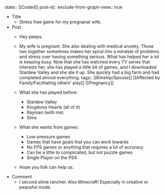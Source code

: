 state:: [[Coded]]
post-id::
exclude-from-graph-view:: true

- Title
  - Stress free game for my pregnanat wife.
- Post
  - Hey peeps.
  - My wife is pregnant. She also dealing with medical anxiety. Those two together sometimes makes her spiral into a mindset of problems and stress over having something serious. What has helped her a lot is keeping busy. Now that she has watched every TV series that interests her, she has played a little bit of games, and I downloaded Stardew Valley and she ate it up. She quickly had a big farm and had completed almost everything.
    tags:: [[Kinship/Spouse]] [[Affected by Family/Facilitating others' play]] [[Pregnancy]]
  - What she has played before:
    - Stardew Valley
    - Kingdoms Hearts (all of it)
    - Rayman (with me)
    - Sims
  - What she wants from games:

    - Low-pressure games
    - Games that have goals that you can work towards
    - No FPS games or anything that requires a lot of accuracy
    - Can be a little to complicated, but not puzzle games
    - Single Player on the PS4

  - Hope you folk can help us.
- Comment
  - I second slime rancher. Also Minecraft! Especially in creative or peaceful mode.
